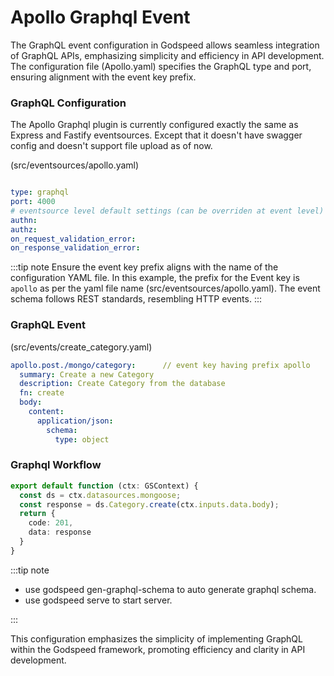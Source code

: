 # Apollo Graphql Event

The GraphQL event configuration in Godspeed allows seamless integration of GraphQL APIs, emphasizing simplicity and efficiency in API development. The configuration file (Apollo.yaml) specifies the GraphQL type and port, ensuring alignment with the event key prefix.

### GraphQL Configuration 
The Apollo Graphql plugin is currently configured exactly the same as Express and Fastify eventsources. Except that it doesn't have swagger config and doesn't support file upload as of now.

(src/eventsources/apollo.yaml)
```yaml

type: graphql
port: 4000
# eventsource level default settings (can be overriden at event level)
authn:
authz:
on_request_validation_error:
on_response_validation_error:

```

:::tip note
Ensure the event key prefix aligns with the name of the configuration YAML file. In this example, the prefix for the Event key is `apollo` as per the yaml file name (src/eventsources/apollo.yaml). The event schema follows REST standards, resembling HTTP events.
:::

### GraphQL Event 

(src/events/create_category.yaml)
```yaml
apollo.post./mongo/category:      // event key having prefix apollo
  summary: Create a new Category
  description: Create Category from the database
  fn: create
  body:
    content:
      application/json:
        schema:
          type: object
```

### Graphql Workflow

  ```ts
  export default function (ctx: GSContext) {
    const ds = ctx.datasources.mongoose;
    const response = ds.Category.create(ctx.inputs.data.body);
    return {
      code: 201,
      data: response
    }
  }
  ```

<!-- (src/functions/create.yaml)
```yaml
summary: Create Category
tasks:
  - id: mongo_category_create
    fn: datasource.mongo.Category.create
    args:
      data: <% inputs.body %>

``` -->

:::tip note
- use godspeed gen-graphql-schema to auto generate graphql schema.
- use godspeed serve to start server.

:::

This configuration emphasizes the simplicity of implementing GraphQL within the Godspeed framework, promoting efficiency and clarity in API development.


